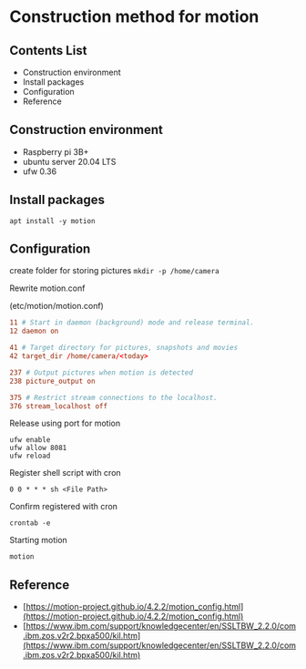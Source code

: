 # Construction method for motion

## Contents List

- Construction environment
- Install packages
- Configuration
- Reference

## Construction environment

- Raspberry pi 3B+
- ubuntu server 20.04 LTS
- ufw 0.36

## Install packages

`apt install -y motion`

## Configuration

create folder for storing pictures
`mkdir -p /home/camera`

Rewrite motion.conf

(etc/motion/motion.conf)

```conf
11 # Start in daemon (background) mode and release terminal.
12 daemon on

41 # Target directory for pictures, snapshots and movies
42 target_dir /home/camera/<today>

237 # Output pictures when motion is detected
238 picture_output on

375 # Restrict stream connections to the localhost.
376 stream_localhost off
```

Release using port for motion

```terminal
ufw enable
ufw allow 8081
ufw reload
```

Register shell script with cron

```nano
0 0 * * * sh <File Path>
```

Confirm registered with cron

`crontab -e`

Starting motion

`motion`

## Reference

- [https://motion-project.github.io/4.2.2/motion_config.html](https://motion-project.github.io/4.2.2/motion_config.html)
- [https://www.ibm.com/support/knowledgecenter/en/SSLTBW_2.2.0/com.ibm.zos.v2r2.bpxa500/kil.htm](https://www.ibm.com/support/knowledgecenter/en/SSLTBW_2.2.0/com.ibm.zos.v2r2.bpxa500/kil.htm)
